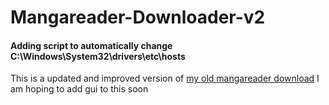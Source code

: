 # Mangareader-Downloader-v2

#### Adding script to automatically change C:\Windows\System32\drivers\etc\hosts

This is a updated and improved version of [my old mangareader download](https://github.com/1s0n/Mangareader.to-downloader)
I am hoping to add gui to this soon

